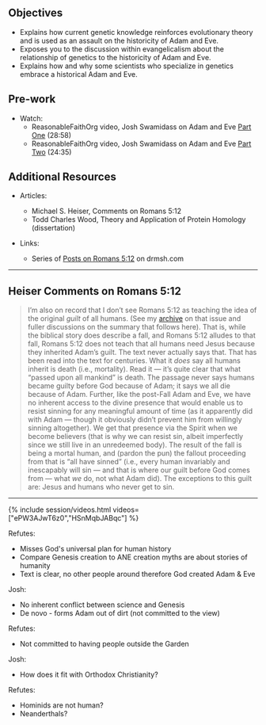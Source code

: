 ---
---

## Objectives

- Explains how current genetic knowledge reinforces evolutionary theory and is used as an assault on the historicity of Adam and Eve.
- Exposes you to the discussion within evangelicalism about the relationship of genetics to the historicity of Adam and Eve.
- Explains how and why some scientists who specialize in genetics embrace a historical Adam and Eve.

## Pre-work

- Watch:
  - ReasonableFaithOrg video, Josh Swamidass on Adam and Eve [Part One] (28:58)
  - ReasonableFaithOrg video, Josh Swamidass on Adam and Eve [Part Two] (24:35)

[Part One]: https://youtu.be/ePW3AJwT6z0
[Part Two]: https://youtu.be/HSnMqbJABqc

## Additional Resources

- Articles:
  - Michael S. Heiser, Comments on Romans 5:12
  - Todd Charles Wood, Theory and Application of Protein Homology (dissertation)

- Links:
  - Series of [Posts on Romans 5:12] on drmsh.com

[Posts on Romans 5:12]: https://drmsh.com/romans-512/

----

## Heiser Comments on Romans 5:12

> I’m also on record that I don’t see Romans 5:12 as teaching the idea of the original *guilt* of all humans. (See my [archive][Posts on Romans 5:12] on that issue and fuller discussions on the summary that follows here). That is, while the biblical story does describe a fall, and Romans 5:12 alludes to that fall, Romans 5:12 does not teach that all humans need Jesus because they inherited Adam’s guilt. The text never actually says that. That has been read into the text for centuries. What it *does* say all humans inherit is death (i.e., mortality). Read it — it’s quite clear that what “passed upon all mankind” is death. The passage never says humans became guilty before God because of Adam; it says we all die because of Adam. Further, like the post-Fall Adam and Eve, we have no inherent access to the divine presence that would enable us to resist sinning for any meaningful amount of time (as it apparently did with Adam — though it obviously didn’t prevent him from willingly sinning altogether). We get that presence via the Spirit when we become believers (that is why we can resist sin, albeit imperfectly since we still live in an unredeemed body). The result of the fall is being a mortal human, and (pardon the pun) the fallout proceeding from that is “all have sinned” (i.e., every human invariably and inescapably will sin — and that is where our guilt before God comes from — what *we* do, not what Adam did). The exceptions to this guilt are: Jesus and humans who never get to sin.

----

{% include session/videos.html  videos=["ePW3AJwT6z0","HSnMqbJABqc"] %}

Refutes:

- Misses God's universal plan for human history
- Compare Genesis creation to ANE creation myths are about stories of humanity
- Text is clear, no other people around therefore God created Adam & Eve

Josh:

- No inherent conflict between science and Genesis
- De novo - forms Adam out of dirt (not committed to the view)

Refutes:

- Not committed to having people outside the Garden

Josh:

- How does it fit with Orthodox Christianity?

Refutes:

- Hominids are not human?
- Neanderthals?